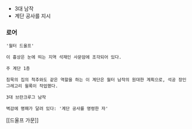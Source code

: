 
* 3대 남작
* 계단 공사를 지시


### 로어

```
'월터 드울프'

이 흉상은 눈에 띄는 지역 석재인 사문암에 조각되어 있다.
```

```
주 계단 1층

침묵의 집의 척추와도 같은 역할을 하는 이 계단은 월터 남작의 원대한 계획으로, 석공 장인 그레고리 윌록이 작업했다.
```

```
3대 브란크루그 남작

벽감에 명패가 달려 있다: '계단 공사를 명령한 자'
```



[[드울프 가문]]
